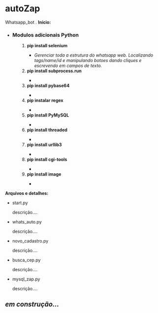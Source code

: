 # autoZap
Whatsapp_bot
.
<b> Início: </b>
<ul>
  <li><b><h3> Modulos adicionais Python </h3></b></li>
    <ul>
        <ol>
      <li><b> pip install selenium </b></li>
        <ul>
          <li><i> Gerenciar toda a estrutura do whatsapp web. Localizando tags/name/id e manipulando botoes dando cliques e escrevendo em campos de texto. </i></li>
        </ul>
      <li><b> pip install subprocess.run </b></li>
        <ul>
          <li><i>  </i></li>
        </ul>
      <li><b> pip install pybase64 </b></li>
        <ul>
          <li><i>  </i></li>
        </ul>
      <li><b> pip instalar regex </b></li>
        <ul>
          <li><i>  </i></li>
        </ul>
      <li><b> pip install PyMySQL </b></li>
        <ul>
          <li><i>  </i></li>
        </ul>
      <li><b> pip install threaded </b></li>
        <ul>
          <li><i>  </i></li>
        </ul>
      <li><b> pip install urllib3 </b></li>
        <ul>
          <li><i>  </i></li>
        </ul>
      <li><b> pip install cgi-tools </b></li>
        <ul>
          <li><i>  </i></li>
        </ul>
      <li><b> pip install image </b></li>
        <ul>
          <li><i>  </i></li>
        </ul>
          </ol>
    </ul>
 </ul>

<b> Arquivos e detalhes: </b>
<ul>
  <li>start.py</li>
    <p>descrição....</p>
  <li>whats_auto.py</li>
    <p>descrição....</p>
  <li>novo_cadastro.py</li>
    <p>descrição....</p>
  <li>busca_cep.py</li>
    <p>descrição....</p>
  <li>mysql_zap.py</li>
    <p>descrição....</p>
</ul>

<h2><i>em construção...</i></h2>

